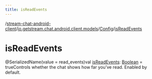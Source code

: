 ```yaml
---
title: isReadEvents
---
```

/[stream-chat-android-client](../../index.md)/[io.getstream.chat.android.client.models](../index.md)/[Config](index.md)/[isReadEvents](isReadEvents.md)  
  
  
  
# isReadEvents  
@SerializedName(value = read_events)val [isReadEvents](isReadEvents.md): [Boolean](https://kotlinlang.org/api/latest/jvm/stdlib/kotlin/-boolean/index.html) = trueControls whether the chat shows how far you’ve read. Enabled by default.
